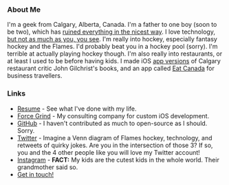 ### About Me
I'm a geek from Calgary, Alberta, Canada. I'm a father to one boy (soon to be two), which has [ruined everything in the nicest way](http://www.jonathancoulton.com/wiki/You_Ruined_Everything/Lyrics). I love technology, [but not as much as you, you see](https://www.youtube.com/watch?v=ERCzN91JicA). I'm really into hockey, especially fantasy hockey and the Flames. I'd probably beat you in a hockey pool (sorry). I'm terrible at actually playing hockey though. I'm also really into restaurants, or at least I used to be before having kids. I made iOS [app versions](http://www.forcegrind.com/calgaryeats/) of Calgary restaurant critic John Gilchrist's books, and an app called [Eat Canada](http://www.forcegrind.com/eatcanada/) for business travellers.

### Links
* [Resume](https://jeremygale.com/resume/) - See what I've done with my life.
* [Force Grind](http://www.forcegrind.com) - My consulting company for custom iOS development.
* [GitHub](https://github.com/jgale) - I haven't contributed as much to open-source as I should. Sorry.
* [Twitter](https://twitter.com/jeremygale) - Imagine a Venn diagram of Flames hockey, technology, and retweets of quirky jokes. Are you in the intersection of those 3? If so, you and the 4 other people like you will love my Twitter account!
* [Instagram](https://www.instagram.com/jeremygale) - **FACT:** My kids are the cutest kids in the whole world. Their grandmother said so.
* [Get in touch!](mailto:jeremy@jeremygale.com)